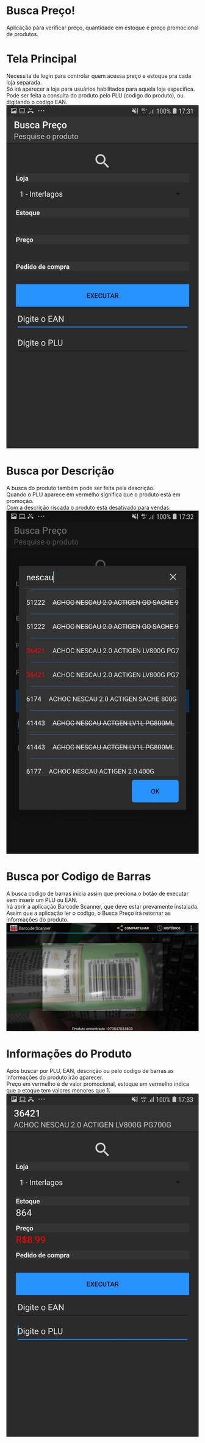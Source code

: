 # Busca Preço!
Aplicação para verificar preço, quantidade em estoque e preço promocional de produtos.<br/>
# Tela Principal
Necessita de login para controlar quem acessa preço e estoque pra cada loja separada.<br/>
Só irá aparecer a loja para usuários habilitados para aquela loja especifica.<br/>
Pode ser feita a consulta do produto pelo PLU (codigo do produto), ou digitando o codigo EAN.<br/>
![](gifs/shop.jpg)<br/>
# Busca por Descrição
A busca do produto também pode ser feita pela descrição.<br/>
Quando o PLU aparece em vermelho significa que o produto está em promoção.<br/>
Com a descrição riscada o produto está desativado para vendas.<br/>
![](gifs/item_description.jpg)<br/>
# Busca por Codigo de Barras
A busca codigo de barras inicia assim que preciona o botão de executar sem inserir um PLU ou EAN.<br/>
Irá abrir a aplicação Barcode Scanner, que deve estar prevamente instalada.<br/>
Assim que a aplicação ler o codigo, o Busca Preço irá retornar as informações do produto.<br/>
![](gifs/barcode.jpg)<br/>
# Informações do Produto
Após buscar por PLU, EAN, descrição ou pelo codigo de barras as informações do produto irão aparecer.<br/>
Preço em vermelho é de valor promocional, estoque em vermelho indica que o etoque tem valores menores que 1.<br/>
![](gifs/item.jpg)<br/>